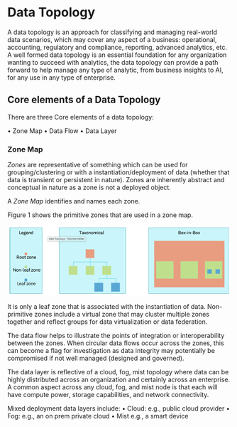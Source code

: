 # Data Topology
A data topology is an approach for classifying and managing real-world data scenarios, which may  cover any aspect of a business: operational, accounting, regulatory and compliance, reporting, advanced analytics, etc. A well formed data topology is an essential foundation for any organization wanting to succeed with analytics, the data topology can provide a path forward to help manage any type of analytic, from business insights to AI,  for any use in any type of enterprise.


## Core elements of a Data Topology

There are three Core elements of a data topology:

•	Zone Map
•	Data Flow
•	Data Layer

### Zone Map

*Zones* are representative of something which can be used for grouping/clustering or with a instantiation/deployment of data (whether that data is transient or persistent in nature).
Zones are inherently abstract and conceptual in nature as a zone is not a deployed object.

A  *Zone Map* identifies and names each zone.

Figure 1 shows the primitive zones that are used in a zone map.

![](dtzones.png)

It is only a leaf zone that is associated with the instantiation of data. Non-primitive zones include a virtual zone that may cluster multiple zones together and reflect groups for data virtualization or data federation.

The data flow helps to illustrate the points of integration or interoperability between the zones. When circular data flows occur across the zones, this can become a flag for investigation as data integrity may potentially be compromised if not well managed (designed and governed).

The data layer is reflective of a cloud, fog, mist topology where data can be highly distributed across an organization and certainly across an enterprise. A common aspect across any cloud, fog, and mist node is that each will have compute power, storage capabilities, and network connectivity.

Mixed deployment data layers include:
•	Cloud:	e.g., public cloud provider
•	Fog:	e.g., an on prem private cloud
•	Mist	e.g., a smart device
